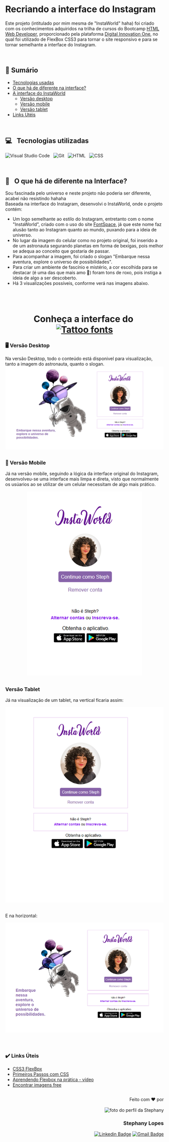 # Recriando a interface do Instagram

Este projeto (intitulado por mim mesma de "InstaWorld" haha) foi criado com os conhecimentos adquiridos na trilha de cursos do Bootcamp <a href= "https://web.dio.me/track/9fb3f492-ea99-4055-82cb-c364f18706ecBootcamp">HTML Web Developer</a>, proporcionado pela plataforma <a href="https://www.dio.me/sign-in">Digital Innovation One</a>, no qual foi utilizado de FlexBox CSS3 para tornar o site responsivo e para se tornar semelhante a interface do Instagram.

<br> 

## 📑 Sumário

<div>
	<ul> 
		<li> <a href="https://github.com/stpn-lopes/InstaWorld#--tecnologias-utilizadas">Tecnologias usadas</a></li>
		<li> <a href="https://github.com/stpn-lopes/InstaWorld#--o-que-h%C3%A1-de-diferente-na-interface">O que há de diferente na interface?</a></li>
		<li> <a href="https://github.com/stpn-lopes/InstaWorld#-conhe%C3%A7a-a-interface-do--">A interface do InstaWorld</a>
			<ul> 
				<li><a href="https://github.com/stpn-lopes/InstaWorld#%EF%B8%8F-vers%C3%A3o-desktop">Versão desktop</a></li>
				<li><a href="https://github.com/stpn-lopes/InstaWorld#-vers%C3%A3o-mobile">Versão mobile</a></li>
				<li><a href="https://github.com/stpn-lopes/InstaWorld#vers%C3%A3o-tablet">Versão tablet</a></li>
			</ul>
		</li>
		<li><a href="https://github.com/stpn-lopes/InstaWorld#%EF%B8%8F-links-%C3%BAteis">Links Utéis</a></li>
	</ul>
</div>
<br> 


## 💻 &nbsp; Tecnologias utilizadas 
![Visual Studio Code](https://img.shields.io/badge/-Visual%20Studio%20Code-black?style=for-the-badge&logo=visual-studio-code&logoColor=white&labelColor=purple) &nbsp;
![Git](https://img.shields.io/badge/-Git-black?style=for-the-badge&logoColor=white&logo=git&labelColor=purple) &nbsp;
![HTML](https://img.shields.io/badge/-HTML5-black?style=for-the-badge&logo=html5&logoColor=white&labelColor=purple) &nbsp;
![CSS](https://img.shields.io/badge/-CSS3-black?style=for-the-badge&logo=CSS3&logoColor=white&labelColor=purple)

<br>

## 👀 &nbsp; O que há de diferente na Interface?
Sou fascinada pelo universo e neste projeto não poderia ser diferente, acabei não resistindo hahaha <br> 
Baseada na interface do Instagram, desenvolvi o InstaWorld, onde o projeto contém:

<ul>
  <li> Um logo semelhante ao estilo do Instagram, entretanto com o nome "InstaWorld", criado com o uso do site <a href="https://www.fontspace.com/amsterdam-font-f29770">FontSpace</a>, já que este nome faz alusão tanto ao Instagram quanto ao mundo, puxando para a ideia de universo. </li>
  <li> No lugar da imagem do celular como no projeto original, foi inserido a de um astronauta segurando planetas em forma de bexigas, pois melhor se adequa ao conceito que gostaria de passar. </li>
  <li> Para acompanhar a imagem, foi criado o slogan "Embarque nessa aventura, explore o universo de possibilidades". </li>
  <li> Para criar um ambiente de fascínio e mistério, a cor escolhida para se destacar (é uma das que mais amo 🥰) foram tons de roxo, pois instiga a ideia de algo a ser descoberto. </li>
  <li> Há 3 visualizações possíveis, conforme verá nas imagens abaixo. </li>
</ul>

<br> <br>

<h1 align="center"> Conheça a interface do&nbsp; <a href="https://www.fontspace.com/category/tattoo"><img src="https://see.fontimg.com/api/renderfont4/ZVGqm/eyJyIjoiZnMiLCJoIjo2MiwidyI6MTAwMCwiZnMiOjYyLCJmZ2MiOiIjRkZGQUZBIiwiYmdjIjoiI0ZGRkZGRiIsInQiOjF9/SW5zdGFXb3JsZA/amsterdam.png" alt="Tattoo fonts" ></a> </h1>

### 🖥️ Versão Desktop 
Na versão Desktop, todo o conteúdo está disponivel para visualização, tanto a imagem do astronauta, quanto o slogan. <br>
![example_desktop](img/examples/example_desktop.png)

##
### 📲 Versão Mobile
Já na versão mobile, seguindo a lógica da interface original do Instagram, desenvolveu-se uma interface mais limpa e direta, visto que normalmente os usúarios ao se utilizar de um celular necessitam de algo mais prático.
<div align=center>
   <img src="img/examples/example_mobile.png"/> 
</div>

##
### Versão Tablet
Já na visualização de um tablet, na vertical ficaria assim: <br>

<div align="center"> 
	
![example_tablet](img/examples/example_tablet.png) 
	
</div>

<br> 
E na horizontal: <br>

![example_tablet_horizontal](img/examples/example_tablet_horizontal.png)

<br>

##
### ✔️ Links Úteis

<ul>
	<li><a href="https://www.w3schools.com/css/css3_flexbox.asp" target="_blank">CSS3 FlexBpx</a></li>
	<li><a href="https://developer.mozilla.org/pt-BR/docs/Learn/CSS/First_steps" target="_blank">Primeiros Passos com CSS</a></li>
	<li><a href="https://www.youtube.com/watch?v=Y9nSfBUhSXs" target="_blank">Aprendendo Flexbox na prática - vídeo</a></li>
	<li><a href="https://unsplash.com/" target="_blank">Encontrar imagens free</a></li>
</ul>

##

<div align=right>

Feito com ❤️ por <br> <br>
 <img src="https://avatars.githubusercontent.com/u/91392505?v=4" width="100px" alt="foto do perfil da Stephany">
### Stephany Lopes
	
[![Linkedin Badge](https://img.shields.io/badge/-Linkedin-blue?style=flat-square&logo=Linkedin&logoColor=white&link=https://www.linkedin.com/in/stpn-lopes/)](https://www.linkedin.com/in/stpn-lopes/) 
[![Gmail Badge](https://img.shields.io/badge/-stpn.lopes@gmail.com-c14438?style=flat-square&logo=Gmail&logoColor=white&link=mailto:stpn.lopes@gmail.com)](mailto:stpn.lopes@gmail.com)

</div>

